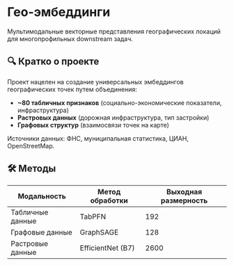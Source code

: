 # Гео-эмбеддинги

Мультимодальные векторные представления географических локаций для многопрофильных downstream задач.

## 🔍 Кратко о проекте

Проект нацелен на создание универсальных эмбеддингов географических точек путем объединения:
- **~80 табличных признаков** (социально-экономические показатели, инфраструктура)
- **Растровых данных** (дорожная инфраструктура, тип застройки)
- **Графовых структур** (взаимосвязи точек на карте)

Источники данных: ФНС, муниципальная статистика, ЦИАН, OpenStreetMap.

## 🛠️ Методы

| Модальность       | Метод обработки         | Выходная размерность |
|-------------------|-------------------------|----------------------|
| Табличные данные  | TabPFN                  | 192                  |
| Графовые данные   | GraphSAGE               | 128                  |
| Растровые данные  | EfficientNet (B7)       | 2600                 |
